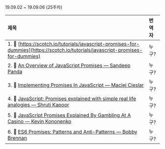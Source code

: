 19.09.02 ~ 19.09.06 (25주차)

|     제목     |    번역자    |
| :---------- | :--------- |
| 1. 📜 [https://scotch.io/tutorials/javascript-promises-for-dummies](https://scotch.io/tutorials/javascript-promises-for-dummies) | 누구? |
| 2. 📜 [An Overview of JavaScript Promises — Sandeep Panda](https://www.sitepoint.com/overview-javascript-promises/) | 누구? |
| 3. 📜 [Implementing Promises In JavaScript — Maciej Cieslar](https://www.freecodecamp.org/news/how-to-implement-promises-in-javascript-1ce2680a7f51/) | 누구? |
| 4. 📜 [JavaScript: Promises explained with simple real life analogies — Shruti Kapoor](https://codeburst.io/javascript-promises-explained-with-simple-real-life-analogies-dd6908092138) | 누구? |
| 5. 📜 [ JavaScript Promises Explained By Gambling At A Casino — Kevin Kononenko](https://blog.codeanalogies.com/2018/08/26/javascript-promises-explained-by-gambling-at-a-casino/) | 누구? |
| 6. 📜 [ES6 Promises: Patterns and Anti-Patterns — Bobby Brennan](https://medium.com/datafire-io/es6-promises-patterns-and-anti-patterns-bbb21a5d0918) | 누구? |